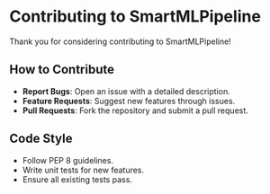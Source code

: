 # Contributing to SmartMLPipeline

Thank you for considering contributing to SmartMLPipeline!

## **How to Contribute**

- **Report Bugs**: Open an issue with a detailed description.
- **Feature Requests**: Suggest new features through issues.
- **Pull Requests**: Fork the repository and submit a pull request.

## **Code Style**

- Follow PEP 8 guidelines.
- Write unit tests for new features.
- Ensure all existing tests pass.